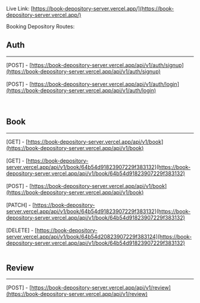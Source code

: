 Live Link: [https://book-depository-server.vercel.app/](https://book-depository-server.vercel.app/)

Booking Depository Routes:

## Auth
<hr />

[POST] - [https://book-depository-server.vercel.app/api/v1/auth/signup](https://book-depository-server.vercel.app/api/v1/auth/signup) <br /> <br />
[POST] - [https://book-depository-server.vercel.app/api/v1/auth/login](https://book-depository-server.vercel.app/api/v1/auth/login) <br /> <br />
<br />

## Book
<hr />

[GET] - [https://book-depository-server.vercel.app/api/v1/book](https://book-depository-server.vercel.app/api/v1/book) <br /> <br />
[GET] - [https://book-depository-server.vercel.app/api/v1/book/64b54d91823907229f383132](https://book-depository-server.vercel.app/api/v1/book/64b54d91823907229f383132) <br /> <br />
[POST] - [https://book-depository-server.vercel.app/api/v1/book](https://book-depository-server.vercel.app/api/v1/book) <br /> <br />
[PATCH] - [https://book-depository-server.vercel.app/api/v1/book/64b54d91823907229f383132](https://book-depository-server.vercel.app/api/v1/book/64b54d91823907229f383132) <br /> <br />
[DELETE] - [https://book-depository-server.vercel.app/api/v1/book/64b54d20823907229f383124](https://book-depository-server.vercel.app/api/v1/book/64b54d91823907229f383132) <br /> <br />

## Review
<hr />

[POST] - [https://book-depository-server.vercel.app/api/v1/review](https://book-depository-server.vercel.app/api/v1/review) <br /> <br />